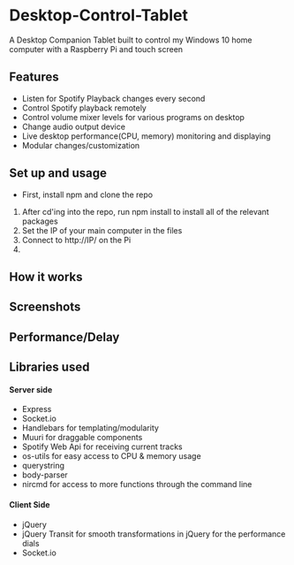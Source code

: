 # Desktop-Control-Tablet
A Desktop Companion Tablet built to control my Windows 10 home computer with a Raspberry Pi and touch screen

## Features
- Listen for Spotify Playback changes every second
- Control Spotify playback remotely
- Control volume mixer levels for various programs on desktop
- Change audio output device
- Live desktop performance(CPU, memory) monitoring and displaying
- Modular changes/customization

## Set up and usage
- First, install npm and clone the repo

1) After cd'ing into the repo, run npm install to install all of the relevant packages
2) Set the IP of your main computer in the files
3) Connect to http://IP/ on the Pi
4)

## How it works

## Screenshots

## Performance/Delay

## Libraries used
  #### Server side
  - Express
  - Socket.io
  - Handlebars for templating/modularity
  - Muuri for draggable components
  - Spotify Web Api for receiving current tracks
  - os-utils for easy access to CPU & memory usage
  - querystring
  - body-parser
  - nircmd for access to more functions through the command line

  
  #### Client Side
  - jQuery
  - jQuery Transit for smooth transformations in jQuery for the performance dials
  - Socket.io
  
  
